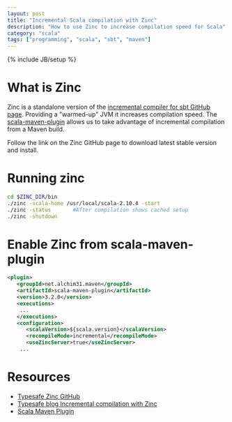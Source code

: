 ```yaml
---
layout: post
title: "Incremental Scala compilation with Zinc"
description: "How to use Zinc to increase compilation speed for Scala"
category: "scala"
tags: ["programming", "scala", "sbt", "maven"]
---
```

{% include JB/setup %}

# What is Zinc
Zinc is a standalone version of the [incremental compiler for sbt GitHub page](https://github.com/typesafehub/zinc). 
Providing a "warmed-up" JVM it increases compilation speed. The [scala-maven-plugin](http://davidb.github.io/scala-maven-plugin/example_incremental.html)
allows us to take advantage of incremental compilation from a Maven build.

Follow the link on the Zinc GitHub page to download latest stable version and
install.

# Running zinc
```bash 
cd $ZINC_DIR/bin
./zinc -scala-home /usr/local/scala-2.10.4 -start
./zinc -status       #After compilation shows cached setup
./zinc -shutdown
```
# Enable Zinc from scala-maven-plugin
 
```xml
<plugin>
   <groupId>net.alchim31.maven</groupId>
   <artifactId>scala-maven-plugin</artifactId>
   <version>3.2.0</version>
   <executions>
	...
   </executions>
   <configuration>
      <scalaVersion>${scala.version}</scalaVersion>
      <recompileMode>incremental</recompileMode>
      <useZincServer>true</useZincServer>
	...
```
		
# Resources
* [Typesafe Zinc GitHub](https://github.com/typesafehub/zinc)
* [Typesafe blog Incremental compilation with Zinc](http://typesafe.com/blog/zinc-and-incremental-compilation)
* [Scala Maven Plugin](http://davidb.github.io/scala-maven-plugin/example_incremental.html)
